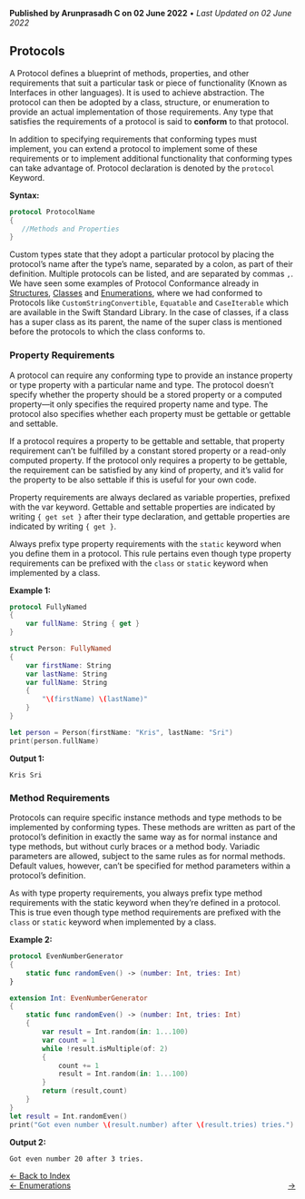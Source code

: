 **Published by Arunprasadh C on 02 June 2022** • *Last Updated on 02 June 2022*

## Protocols
A Protocol defines a blueprint of methods, properties, and other requirements that suit a particular task or piece of functionality (Known as Interfaces in other languages). It is used to achieve abstraction. The protocol can then be adopted by a class, structure, or enumeration to provide an actual implementation of those requirements. Any type that satisfies the requirements of a protocol is said to **conform** to that protocol.

In addition to specifying requirements that conforming types must implement, you can extend a protocol to implement some of these requirements or to implement additional functionality that conforming types can take advantage of. Protocol declaration is denoted by the `protocol` Keyword.

**Syntax:**
```swift
protocol ProtocolName
{
   //Methods and Properties
}
```

Custom types state that they adopt a particular protocol by placing the protocol’s name after the type’s name, separated by a colon, as part of their definition. Multiple protocols can be listed, and are separated by commas `,`. We have seen some examples of Protocol Conformance already in [Structures](https://techinessoverloaded.github.io/iOSAppDevBasics/structs.html), [Classes](https://techinessoverloaded.github.io/iOSAppDevBasics/classes.html) and [Enumerations](https://techinessoverloaded.github.io/iOSAppDevBasics/enums.html), where we had conformed to Protocols like `CustomStringConvertible`, `Equatable` and `CaseIterable` which are available in the Swift Standard Library. In the case of classes, if a class has a super class as its parent, the name of the super class is mentioned before the protocols to which the class conforms to.

### Property Requirements
A protocol can require any conforming type to provide an instance property or type property with a particular name and type. The protocol doesn’t specify whether the property should be a stored property or a computed property—it only specifies the required property name and type. The protocol also specifies whether each property must be gettable or gettable and settable.

If a protocol requires a property to be gettable and settable, that property requirement can’t be fulfilled by a constant stored property or a read-only computed property. If the protocol only requires a property to be gettable, the requirement can be satisfied by any kind of property, and it’s valid for the property to be also settable if this is useful for your own code.

Property requirements are always declared as variable properties, prefixed with the var keyword. Gettable and settable properties are indicated by writing `{ get set }` after their type declaration, and gettable properties are indicated by writing `{ get }`.

Always prefix type property requirements with the `static` keyword when you define them in a protocol. This rule pertains even though type property requirements can be prefixed with the `class` or `static` keyword when implemented by a class.

**Example 1:**
```swift
protocol FullyNamed
{
    var fullName: String { get }
}

struct Person: FullyNamed
{
    var firstName: String
    var lastName: String
    var fullName: String
    {
        "\(firstName) \(lastName)"
    }
}

let person = Person(firstName: "Kris", lastName: "Sri")
print(person.fullName)
```
**Output 1:**
```
Kris Sri
```

### Method Requirements
Protocols can require specific instance methods and type methods to be implemented by conforming types. These methods are written as part of the protocol’s definition in exactly the same way as for normal instance and type methods, but without curly braces or a method body. Variadic parameters are allowed, subject to the same rules as for normal methods. Default values, however, can’t be specified for method parameters within a protocol’s definition.

As with type property requirements, you always prefix type method requirements with the static keyword when they’re defined in a protocol. This is true even though type method requirements are prefixed with the `class` or `static` keyword when implemented by a class.

**Example 2:**
```swift
protocol EvenNumberGenerator
{
    static func randomEven() -> (number: Int, tries: Int)
}

extension Int: EvenNumberGenerator
{
    static func randomEven() -> (number: Int, tries: Int)
    {
        var result = Int.random(in: 1...100)
        var count = 1
        while !result.isMultiple(of: 2)
        {
            count += 1
            result = Int.random(in: 1...100)
        }
        return (result,count)
    }
}
let result = Int.randomEven()
print("Got even number \(result.number) after \(result.tries) tries.")
```
**Output 2:**
```
Got even number 20 after 3 tries.
```

<a href="https://techinessoverloaded.github.io/iOSAppDevBasics/index.html">&larr; Back to Index</a>
<br>
<span style="float: left">
<a href="https://techinessoverloaded.github.io/iOSAppDevBasics/enums.html">&larr; Enumerations</a>
</span>
<span style="float: right">
<a href="https://techinessoverloaded.github.io/iOSAppDevBasics/.html"> &rarr;</a>
</span>
